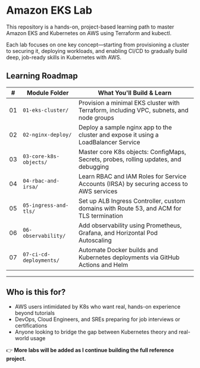 # Amazon EKS Lab

This repository is a hands-on, project-based learning path to master Amazon EKS and Kubernetes on AWS using Terraform and kubectl.

Each lab focuses on one key concept—starting from provisioning a cluster to securing it, deploying workloads, and enabling CI/CD to gradually build deep, job-ready skills in Kubernetes with AWS.

## Learning Roadmap

| #  | Module Folder               | What You'll Build & Learn |
|----|------------------------------|----------------------------|
| 01 | `01-eks-cluster/`             | Provision a minimal EKS cluster with Terraform, including VPC, subnets, and node groups |
| 02 | `02-nginx-deploy/`         | Deploy a sample nginx app to the cluster and expose it using a LoadBalancer Service |
| 03 | `03-core-k8s-objects/`         | Master core K8s objects: ConfigMaps, Secrets, probes, rolling updates, and debugging |
| 04 | `04-rbac-and-irsa/` | Learn RBAC and IAM Roles for Service Accounts (IRSA) by securing access to AWS services |
| 05 | `05-ingress-and-tls/` | Set up ALB Ingress Controller, custom domains with Route 53, and ACM for TLS termination |
| 06 | `06-observability/`    | Add observability using Prometheus, Grafana, and Horizontal Pod Autoscaling |
| 07 | `07-ci-cd-deployments/`         | Automate Docker builds and Kubernetes deployments via GitHub Actions and Helm |

---

## Who is this for?

- AWS users intimidated by K8s who want real, hands-on experience beyond tutorials
- DevOps, Cloud Engineers, and SREs preparing for job interviews or certifications
- Anyone looking to bridge the gap between Kubernetes theory and real-world usage

👉 **More labs will be added as I continue building the full reference project.**

